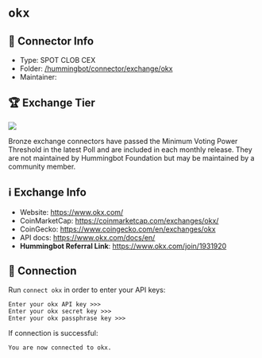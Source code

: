 # `okx`

## 📁 Connector Info

* Type: SPOT CLOB CEX
* Folder: [/hummingbot/connector/exchange/okx](https://github.com/hummingbot/hummingbot/tree/master/hummingbot/connector/exchange/okx)
* Maintainer:

## 🏆 Exchange Tier

![](https://img.shields.io/static/v1?label=Hummingbot&message=BRONZE&color=green)

Bronze exchange connectors have passed the Minimum Voting Power Threshold in the latest Poll and are included in each monthly release. They are not maintained by Hummingbot Foundation but may be maintained by a community member.

## ℹ️ Exchange Info

* Website: <https://www.okx.com/>
* CoinMarketCap: <https://coinmarketcap.com/exchanges/okx/>
* CoinGecko: <https://www.coingecko.com/en/exchanges/okx>
* API docs: <https://www.okx.com/docs/en/>
* **Hummingbot Referral Link**: <https://www.okx.com/join/1931920>

## 🔑 Connection

Run `connect okx` in order to enter your API keys:

```
Enter your okx API key >>>
Enter your okx secret key >>>
Enter your okx passphrase key >>>
```

If connection is successful:

```
You are now connected to okx.
```
